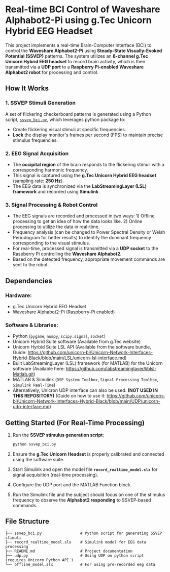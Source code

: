 # Real-time BCI Control of Waveshare Alphabot2-Pi using g.Tec Unicorn Hybrid EEG Headset

This project implements a real-time Brain-Computer Interface (BCI) to control the **Waveshare Alphabot2-Pi** using **Steady-State Visually-Evoked Potential (SSVEP)** patterns. The system utilizes an **8-channel g.Tec Unicorn Hybrid EEG headset** to record brain activity, which is then transmitted via a **UDP port** to a **Raspberry Pi-enabled Waveshare Alphabot2 robot** for processing and control.

## How It Works

### 1. SSVEP Stimuli Generation
A set of flickering checkerboard patterns is generated using a Python script, [`ssvep_bci.py`](ssvep_bci.py), which leverages python package to:
- Create flickering visual stimuli at specific frequencies.
- **Lock** the display monitor's frames per second (FPS) to maintain precise stimulus frequencies.

### 2. EEG Signal Acquisition
- The **occipital region** of the brain responds to the flickering stimuli with a corresponding harmonic frequency.
- This signal is captured using the **g.Tec Unicorn Hybrid EEG headset** (sampling rate: **250 Hz**).
- The EEG data is synchronized via the **LabStreamingLayer (LSL) framework** and recorded using **Simulink**.

### 3. Signal Processing & Robot Control
- The EEG signals are recorded and processed in two ways: 1) Offline processing to get an idea of how the data looks like. 2) Online processing to utilize the data in real-time.
- Frequency analysis (can be changed to Power Spectral Density or Welsh Periodogram for better results) to identify the dominant frequency corresponding to the visual stimulus.
- For real-time, processed signal is transmitted via a **UDP socket** to the Raspberry Pi controlling the **Waveshare Alphabot2**.
- Based on the detected frequency, appropriate movement commands are sent to the robot.

## Dependencies

### Hardware:
- g.Tec Unicorn Hybrid EEG Headset
- Waveshare Alphabot2-Pi (Raspberry-Pi enabled)

### Software & Libraries:
- Python (`pygame`, `numpy`, `scipy.signal`, `socket`)
- Unicorn Hybrid Suite software (Available from g.Tec website)
- Unicorn Hyrbid Suite LSL API (Available from the software bundle, Guide: https://github.com/unicorn-bi/Unicorn-Network-Interfaces-Hybrid-Black/blob/main/LSL/unicorn-lsl-interface.md)
- Built LabStreamingLayer (LSL) framework (for MATLAB) for the Unicorn software (Available here: https://github.com/labstreaminglayer/liblsl-Matlab.git)
- MATLAB & Simulink (`DSP System Toolbox`, `Signal Processing Toolbox`, `Simulink Real-Time`)
- Alternatively, Unicron UDP interface can also be used. **(NOT USED IN THIS REPOSITORY)** (Guide on how to use it: https://github.com/unicorn-bi/Unicorn-Network-Interfaces-Hybrid-Black/blob/main/UDP/unicorn-udp-interface.md)

## Getting Started (For Real-Time Processing)

1. Run the **SSVEP stimulus generation script**:
   ```bash
   python ssvep_bci.py
   ```

2. Ensure the **g.Tec Unicorn Headset** is properly calibrated and connected using the software suite.

3. Start Simulink and open the model file **`record_realtime_model.slx`** for signal acquisition (real-time processing).

4. Configure the UDP port and the MATLAB Function block.
  
5. Run the Simulink file and the subject should focus on one of the stimulus frequency to observe the **Alphabot2 responding** to SSVEP-based commands.

## File Structure
```
├── ssvep_bci.py                 # Python script for generating SSVEP stimuli
├── record_realtime_model.slx    # Simulink model for EEG data processing
├── README.md                    # Project documentation
├── udp.py                       # Using UDP on python script (requires Unicorn Python API )
└── offline_model.slx            # For using pre-recorded eeg data 
```

